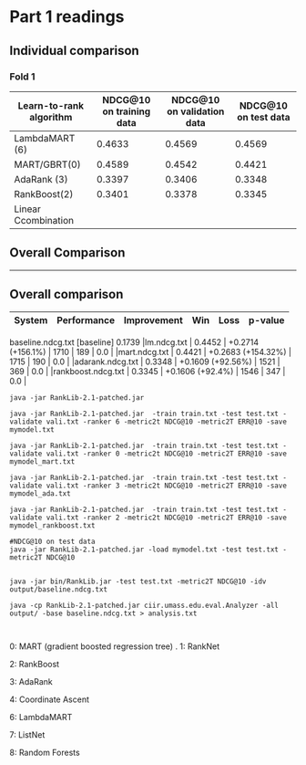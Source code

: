 # Part 1 readings

## Individual comparison

### Fold 1
| Learn-to-rank algorithm | NDCG@10 on training data  | NDCG@10 on validation data |  NDCG@10 on test data |
|----------|-------|-------|----------- |
| LambdaMART (6)   |  0.4633 |  0.4569 |  0.4569 |
| MART/GBRT(0)  | 0.4589 | 0.4542  | 0.4421  |
| AdaRank (3)  |  0.3397 | 0.3406  | 0.3348  |
| RankBoost(2) | 0.3401 | 0.3378 | 0.3345 |
| Linear Ccombination |  |   |    |  

## Overall Comparison


------------------------------------------------------------------------
Overall comparison
------------------------------------------------------------------------
| System | Performance	| Improvement | Win |	Loss	| p-value |
|----------|-------|-------|--------------- | ----------- | -------- |
baseline.ndcg.txt [baseline]    0.1739
|lm.ndcg.txt   |  0.4452 | +0.2714 (+156.1%)    |   1710 |    189 |     0.0 |
|mart.ndcg.txt  | 0.4421 | +0.2683 (+154.32%)    |  1715 |   190  |    0.0 |
|adarank.ndcg.txt |       0.3348 | +0.1609 (+92.56%)     |  1521   | 369   |  0.0 |
|rankboost.ndcg.txt |     0.3345 | +0.1606 (+92.4%)       | 1546   | 347   |  0.0 |

```
java -jar RankLib-2.1-patched.jar

java -jar RankLib-2.1-patched.jar  -train train.txt -test test.txt -validate vali.txt -ranker 6 -metric2t NDCG@10 -metric2T ERR@10 -save mymodel.txt

java -jar RankLib-2.1-patched.jar  -train train.txt -test test.txt -validate vali.txt -ranker 0 -metric2t NDCG@10 -metric2T ERR@10 -save mymodel_mart.txt

java -jar RankLib-2.1-patched.jar  -train train.txt -test test.txt -validate vali.txt -ranker 3 -metric2t NDCG@10 -metric2T ERR@10 -save mymodel_ada.txt

java -jar RankLib-2.1-patched.jar  -train train.txt -test test.txt -validate vali.txt -ranker 2 -metric2t NDCG@10 -metric2T ERR@10 -save mymodel_rankboost.txt

#NDCG@10 on test data
java -jar RankLib-2.1-patched.jar -load mymodel.txt -test test.txt -metric2T NDCG@10


java -jar bin/RankLib.jar -test test.txt -metric2T NDCG@10 -idv output/baseline.ndcg.txt

java -cp RankLib-2.1-patched.jar ciir.umass.edu.eval.Analyzer -all output/ -base baseline.ndcg.txt > analysis.txt



```


0: MART (gradient boosted regression tree) .
1: RankNet

2: RankBoost

3: AdaRank

4: Coordinate Ascent

6: LambdaMART

7: ListNet

8: Random Forests
